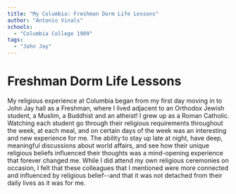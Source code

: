 ```yaml
---
title: "My Columbia: Freshman Dorm Life Lessons"
author: "Antonio Vinals"
schools:
  - "Columbia College 1989"
tags:
  - "John Jay"
---
```


# Freshman Dorm Life Lessons

My religious experience at Columbia began from my first day moving in to John Jay hall as a Freshman, where I lived adjacent to an Orthodox Jewish student, a Muslim, a Buddhist and an atheist!  I grew up as a Roman Catholic.  Watching each student go through their religious requirements throughout the week, at each meal, and on certain days of the week was an interesting and new experience for me.  The ability to stay up late at night, have deep, meaningful discussions about world affairs, and see how their unique religious beliefs influenced their thoughts was a mind-opening experience that forever changed me.  While I did attend my own religious ceremonies on occasion, I felt that these colleagues that I mentioned were more connected and influenced by religious belief--and that it was not detached from their daily lives as it was for me.
